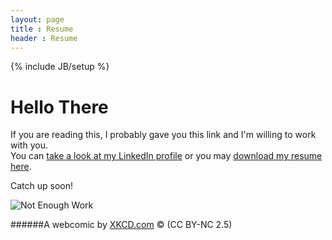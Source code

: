 ```yaml
---
layout: page
title : Resume
header : Resume
---
```

{% include JB/setup %}

# Hello There

If you are reading this, I probably gave you this link and I'm willing to work with you.<br>
You can [take a look at my LinkedIn profile](http://ph.linkedin.com/in/gianfaye/) or you may [download my resume here](/assets/docs/gian-faye-paguirigan-resume.pdf).

Catch up soon! <br>

![Not Enough Work](http://imgs.xkcd.com/comics/not_enough_work.png)

######A webcomic by [XKCD.com](http://xkcd.com/554/) &copy; (CC BY-NC 2.5) 

